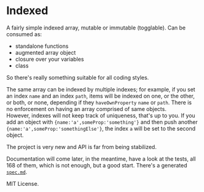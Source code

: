 # Indexed

A fairly simple indexed array, mutable or immutable (togglable). Can be consumed as:

- standalone functions
- augmented array object
- closure over your variables
- class

So there's really something suitable for all coding styles.

The same array can be indexed by multiple indexes; for example, if you set an index `name` and an index `path`, items will be indexed on one, or the other, or both, or none, depending if they `haveOwnProperty` `name` or `path`. There is no enforcement on having an array comprised of same objects.  
However, indexes will not keep track of uniqueness, that's up to you. If you add an object with `{name:'a',someProp:'something'}` and then push another `{name:'a',someProp:'somethingElse'}`, the index `a` will be set to the second object.

The project is very new and API is far from being stabilized.

Documentation will come later, in the meantime, have a look at the tests, all 168 of them, which is not enough, but a good start. There's a generated [`spec.md`](./spec.md).

MIT License.

